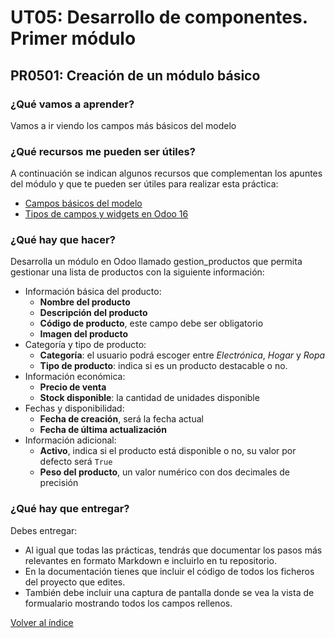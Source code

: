 # UT05: Desarrollo de componentes. Primer módulo

## PR0501: Creación de un módulo básico

### ¿Qué vamos a aprender?

Vamos a ir viendo los campos más básicos del modelo

### ¿Qué recursos me pueden ser útiles?

A continuación se indican algunos recursos que complementan los apuntes del módulo y que te pueden ser útiles para realizar esta práctica:

- [Campos básicos del modelo](https://www.odoo.com/documentation/16.0/es/developer/reference/backend/orm.html#basic-fields)
- [Tipos de campos y widgets en Odoo 16](https://www.cybrosys.com/blog/field-types-and-widgets-in-odoo-16)


### ¿Qué hay que hacer?

Desarrolla un módulo en Odoo llamado gestion_productos que permita gestionar una lista de productos con la siguiente información:

- Información básica del producto:
  - **Nombre del producto**
  - **Descripción del producto**
  - **Código de producto**, este campo debe ser obligatorio
  - **Imagen del producto**
- Categoría y tipo de producto:
  - **Categoría**: el usuario podrá escoger entre *Electrónica*, *Hogar* y *Ropa*
  - **Tipo de producto**: indica si es un producto destacable o no.
- Información económica:
  - **Precio de venta**
  - **Stock disponible**: la cantidad de unidades disponible
- Fechas y disponibilidad:
  - **Fecha de creación**, será la fecha actual
  - **Fecha de última actualización**
- Información adicional:
  - **Activo**, indica si el producto está disponible o no, su valor por defecto será `True`
  - **Peso del producto**, un valor numérico con dos decimales de precisión

### ¿Qué hay que entregar?

Debes entregar:

- Al igual que todas las prácticas, tendrás que documentar los pasos más relevantes en formato Markdown e incluirlo en tu repositorio.
- En la documentación tienes que incluir el código de todos los ficheros del proyecto que edites.
- También debe incluir una captura de pantalla donde se vea la vista de formualario mostrando todos los campos rellenos.


[Volver al índice](../index.html)